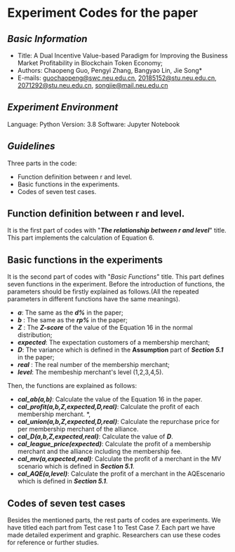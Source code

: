# Experiment Codes for the paper
## *Basic Information*

 - Title: A Dual Incentive Value-based Paradigm for Improving the Business Market Profitability in Blockchain Token Economy;
 - Authors: Chaopeng Guo, Pengyi Zhang, Bangyao Lin, Jie Song*
 - E-mails: [guochaopeng@swc.neu.edu.cn](mailto:guochaopeng@swc.neu.edu.cn), [20185152@stu.neu.edu.cn](mailto:20185152@stu.neu.edu.cn),  
[2071292@stu.neu.edu.cn](mailto:2071292@stu.neu.edu.cn), [songjie@mail.neu.edu.cn](mailto:songjie@mail.neu.edu.cn)
## *Experiment Environment*
Language: Python
Version: 3.8
Software: Jupyter Notebook
## *Guidelines*
Three parts in the code:
 - Function definition between r and level.
 - Basic functions in the experiments.
 - Codes of seven test cases.
## Function definition between r and level.
It is the first part of codes with "***The relationship between r and level***" title. This part implements the calculation of Equation 6.
## Basic functions in the experiments
It is the second part of codes with "*Basic Functions*" title. This part defines seven functions in the experiment. Before the introduction of functions, the parameters should be firstly explained as follows.(All the repeated parameters in different functions have the same meanings).
 - ***a***: The same as the ***d%*** in the paper;
 - ***b*** : The same as the ***rp%*** in the paper;
 - ***Z*** : The ***Z-score*** of the value of the Equation 16 in the normal distribution;
 - ***expected***: The expectation customers of a membership merchant;
 - ***D***: The variance which is defined in the **Assumption** part of ***Section 5.1*** in the paper;
 - ***real*** : The real number of the membership merchant;
 - ***level***: The membeship merchant's level (1,2,3,4,5).
 
Then, the functions are explained as follows:
 - ***cal_ab(a,b)***: Calculate the value of the Equation 16 in the paper.
 - ***cal_profit(a,b,Z,expected,D,real)***: Calculate the profit of each membership merchant.  *,   
 - ***cal_union(a,b,Z,expected,D,real)***: Calculate the repurchase price for per membership merchant of the alliance. 
 - ***cal_D(a,b,Z,expected,real)***: Calculate the value of ***D***.
 - ***cal_league_price(expected)***: Calculate the profit of a membership merchant and the alliance including the membership fee.
 - ***cal_mv(a,expected,real)***: Calculate the profit of a merchant in the MV scenario which is defined in ***Section 5.1***.
 - ***cal_AQE(a,level)***: Calculate the profit of a merchant in the AQEscenario which is defined in ***Section 5.1***.
## Codes of seven test cases
Besides the mentioned parts, the rest parts of codes are experiments. We have titled each part from Test case 1 to Test Case 7. Each part we have made detailed experiment and graphic. Researchers can use these codes for reference or further studies.

